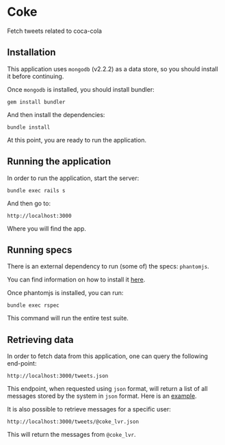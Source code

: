 # Coke

Fetch tweets related to coca-cola

## Installation

This application uses `mongodb` (v2.2.2) as a data store, so you should install it before continuing.

Once `mongodb` is installed, you should install bundler:

    gem install bundler

And then install the dependencies:

    bundle install

At this point, you are ready to run the application.

## Running the application

In order to run the application, start the server:

    bundle exec rails s

And then go to:

    http://localhost:3000

Where you will find the app.

## Running specs

There is an external dependency to run (some of) the specs: `phantomjs`.

You can find information on how to install it [here](http://phantomjs.org).

Once phantomjs is installed, you can run:

    bundle exec rspec

This command will run the entire test suite.

## Retrieving data

In order to fetch data from this application, one can query the following end-point:

    http://localhost:3000/tweets.json

This endpoint, when requested using `json` format, will return a list of all messages
stored by the system in `json` format. Here is an [example](https://gist.github.com/4247059).

It is also possible to retrieve messages for a specific user:

    http://localhost:3000/tweets/@coke_lvr.json

This will return the messages from `@coke_lvr`.
